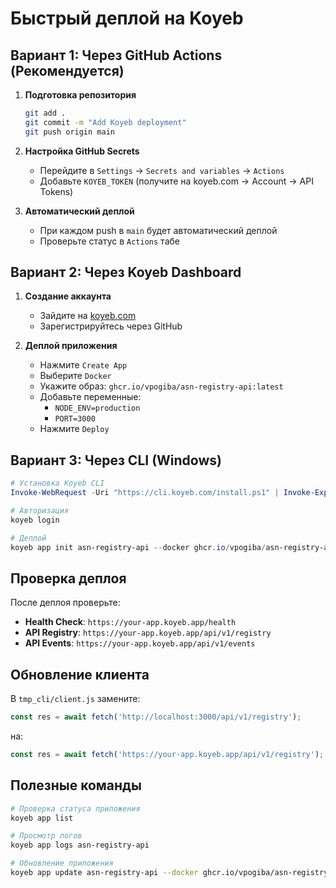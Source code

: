 # Быстрый деплой на Koyeb

## Вариант 1: Через GitHub Actions (Рекомендуется)

1. **Подготовка репозитория**
   ```bash
   git add .
   git commit -m "Add Koyeb deployment"
   git push origin main
   ```

2. **Настройка GitHub Secrets**
   - Перейдите в `Settings` → `Secrets and variables` → `Actions`
   - Добавьте `KOYEB_TOKEN` (получите на koyeb.com → Account → API Tokens)

3. **Автоматический деплой**
   - При каждом push в `main` будет автоматический деплой
   - Проверьте статус в `Actions` табе

## Вариант 2: Через Koyeb Dashboard

1. **Создание аккаунта**
   - Зайдите на [koyeb.com](https://koyeb.com)
   - Зарегистрируйтесь через GitHub

2. **Деплой приложения**
   - Нажмите `Create App`
   - Выберите `Docker`
   - Укажите образ: `ghcr.io/vpogiba/asn-registry-api:latest`
   - Добавьте переменные:
     - `NODE_ENV=production`
     - `PORT=3000`
   - Нажмите `Deploy`

## Вариант 3: Через CLI (Windows)

```powershell
# Установка Koyeb CLI
Invoke-WebRequest -Uri "https://cli.koyeb.com/install.ps1" | Invoke-Expression

# Авторизация
koyeb login

# Деплой
koyeb app init asn-registry-api --docker ghcr.io/vpogiba/asn-registry-api:latest --ports 3000:http --env NODE_ENV=production --env PORT=3000 --routes /:3000
```

## Проверка деплоя

После деплоя проверьте:

- **Health Check**: `https://your-app.koyeb.app/health`
- **API Registry**: `https://your-app.koyeb.app/api/v1/registry`
- **API Events**: `https://your-app.koyeb.app/api/v1/events`

## Обновление клиента

В `tmp_cli/client.js` замените:
```javascript
const res = await fetch('http://localhost:3000/api/v1/registry');
```
на:
```javascript
const res = await fetch('https://your-app.koyeb.app/api/v1/registry');
```

## Полезные команды

```bash
# Проверка статуса приложения
koyeb app list

# Просмотр логов
koyeb app logs asn-registry-api

# Обновление приложения
koyeb app update asn-registry-api --docker ghcr.io/vpogiba/asn-registry-api:latest
``` 